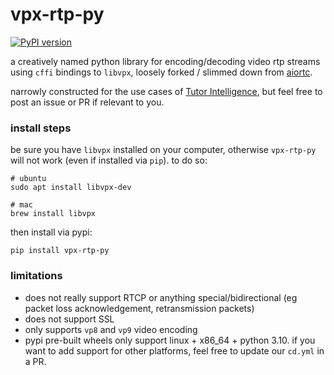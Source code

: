 # vpx-rtp-py

[![PyPI version](https://badge.fury.io/py/vpx-rtp-py.svg)](https://badge.fury.io/py/vpx-rtp-py)

a creatively named python library for encoding/decoding video rtp streams using `cffi` bindings to `libvpx`, loosely forked / slimmed down from [aiortc](https://github.com/aiortc/aiortc).

narrowly constructed for the use cases of [Tutor Intelligence](http://tutorintelligence.com/), but feel free to post an issue or PR if relevant to you.

### install steps

be sure you have `libvpx` installed on your computer, otherwise `vpx-rtp-py` will not work (even if installed via `pip`).  to do so:

```
# ubuntu
sudo apt install libvpx-dev
```

```
# mac
brew install libvpx
```

then install via pypi:

```
pip install vpx-rtp-py
```

### limitations

 - does not really support RTCP or anything special/bidirectional (eg packet loss acknowledgement, retransmission packets)
 - does not support SSL
 - only supports `vp8` and `vp9` video encoding
 - pypi pre-built wheels only support linux + x86_64 + python 3.10.  if you want to add support for other platforms, feel free to update our `cd.yml` in a PR.